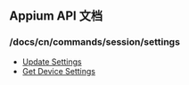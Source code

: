 

## Appium API 文档

  ### /docs/cn/commands/session/settings



<div class="api-index">
<ul>
    <li><a href='/docs/cn/commands/session/settings/update-settings.md'>Update Settings</a></li>
    <li><a href='/docs/cn/commands/session/settings/get-settings.md'>Get Device Settings</a></li>
</ul>
</div>

